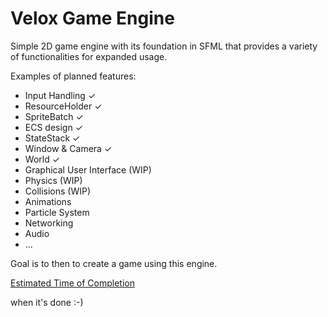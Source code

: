 # Velox Game Engine

Simple 2D game engine with its foundation in SFML that provides a variety of functionalities for expanded usage. 

Examples of planned features:
- Input Handling ✓
- ResourceHolder ✓
- SpriteBatch ✓
- ECS design ✓
- StateStack ✓
- Window & Camera ✓
- World ✓  
- Graphical User Interface (WIP)       
- Physics (WIP)
- Collisions (WIP)
- Animations  
- Particle System   
- Networking
- Audio
- ...

Goal is to then to create a game using this engine.

<ins>Estimated Time of Completion</ins>

when it's done :-)

